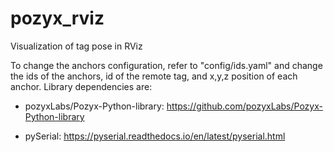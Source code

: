 # pozyx_rviz
Visualization of tag pose in RViz

To change the anchors configuration, refer to "config/ids.yaml" and change the ids of the anchors, id of the remote tag, and x,y,z position of each anchor.
Library dependencies are:

* pozyxLabs/Pozyx-Python-library: https://github.com/pozyxLabs/Pozyx-Python-library

* pySerial: https://pyserial.readthedocs.io/en/latest/pyserial.html
